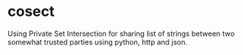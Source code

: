 # cosect
Using Private Set Intersection for sharing list of strings between two somewhat trusted parties using python, http and json.
